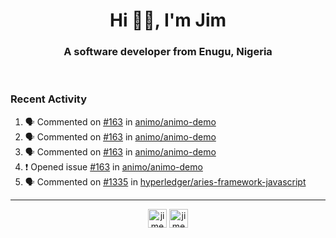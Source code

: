 <h1 align="center">Hi 👋🏾, I'm Jim</h1>
<h3 align="center">A software developer from Enugu, Nigeria</h3>
<br/>
<!-- https://github.com/rahuldkjain/github-profile-readme-generator --!>

<!--  <p align="left"><img src="https://github-readme-stats.vercel.app/api?username=rapaktech&show_icons=true&count_private=true&" alt="rapaktech" /></p> --!>

<!--
Github language stats
<p align="left"><img src="https://github-readme-stats.vercel.app/api/top-langs/?username=rapaktech&layout=compact" alt="rapaktech" /><p>
-->

<!-- Codestats language stats -->
<!-- <p align="left"><img src="https://codestats-readme.vercel.app/api/top-langs/?username=rapaktech&layout=compact&language_count=12" alt="rapaktech" /><p>    --!>
  
<h3>Recent Activity</h3>

<!--START_SECTION:activity-->
1. 🗣 Commented on [#163](https://github.com/animo/animo-demo/issues/163) in [animo/animo-demo](https://github.com/animo/animo-demo)
2. 🗣 Commented on [#163](https://github.com/animo/animo-demo/issues/163) in [animo/animo-demo](https://github.com/animo/animo-demo)
3. 🗣 Commented on [#163](https://github.com/animo/animo-demo/issues/163) in [animo/animo-demo](https://github.com/animo/animo-demo)
4. ❗️ Opened issue [#163](https://github.com/animo/animo-demo/issues/163) in [animo/animo-demo](https://github.com/animo/animo-demo)
5. 🗣 Commented on [#1335](https://github.com/hyperledger/aries-framework-javascript/issues/1335) in [hyperledger/aries-framework-javascript](https://github.com/hyperledger/aries-framework-javascript)
<!--END_SECTION:activity-->

---

<p align="center">
<a href="https://twitter.com/jimezesinachi" target="blank"><img align="center" src="https://cdn.jsdelivr.net/npm/simple-icons@3.0.1/icons/twitter.svg" alt="jimezesinachi" height="30" width="30" /></a>
<a href="https://linkedin.com/in/jimezesinachi" target="blank"><img align="center" src="https://cdn.jsdelivr.net/npm/simple-icons@3.0.1/icons/linkedin.svg" alt="jimezesinachi" height="30" width="30" /></a>
</p>
